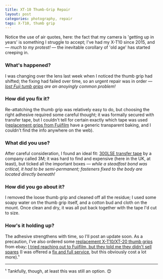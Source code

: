```yaml
---
title: XT-10 Thumb-Grip Repair
layout: post
categories: photography, repair
tags: X-T10, thumb grip
---
```


Notice the use of air quotes, here: the fact that my camera is 'getting up in years' is something I struggle to accept; I've had my X-T10 since 2015, and — _much to my protest!_ — the inevitable corollary of 'old age' has started creeping in.

### What's happened? ###

I was changing over the lens last week when I noticed the thumb grip had shifted; the fixing had failed over time, so an urgent repair was in order — _[lost Fuji tumb grips](https://www.dpreview.com/forums/thread/4343992) are an anoyingly common problem!_

### How did you fix it? ###

Re-attatching the thumb grip was relatively easy to do, but choosing the right adhesive required some careful thought; it was formally secured with transfer tape, but I couldn't tell for certain exactly which tape was used ([replacement grips from Fujifilm](https://m.youtube.com/watch?v=cjHktODe0qU&pp=ygUQeC10MTAgdGh1bWIgZ3JpcA%3D%3D) have a generic transparent baking, and I couldn't find the info anywhere on the web). 

### What did you use? ###

After careful consideration, I found an ideal fit: [300LSE transfer tape](https://technicaldatasheets.3m.com/en_US?pif=000044?locale=en-US) by a company called 3M; it was hard to find and expensive (here in the UK, at least), but ticked all the important boxes — _while a steadfast bond was critical, it had to be semi-permanent; fasteners fixed to the body are located directly beneath!_

### How did you go about it? ###

I removed the loose thumb grip and cleaned off all the residue; I used some soapy water on the thumb grip itself, and a cotton bud and cloth on the mount. Once clean and dry, it was all put back together with the tape I'd cut to size.

### How's it holding up? ###

The adhesive strengthens with time, so I'll post an update soon. As a precaution, I've also ordered some [replacement X-T10/XT-20 thumb grips](https://www.ebay.co.uk/sch/i.html?_from=R40&_trksid=p2047675.m570.l1313&_nkw=fuji+x-t10+thumb+grip&_sacat=0) from ebay; [I tried reaching out to Fujifilm, but they told me they didn't sell spares](https://discuss.pixls.us/t/stupid-is-as-stupid-does/35594/49?u=martbetz) (I was offered a [fix and full service](https://repairs.fujifilm.eu/en/pricing/?prodgroup=3), but this obviously cost a lot more).¹

---

¹ Tankfully, though, at least this was still an option. 😊
